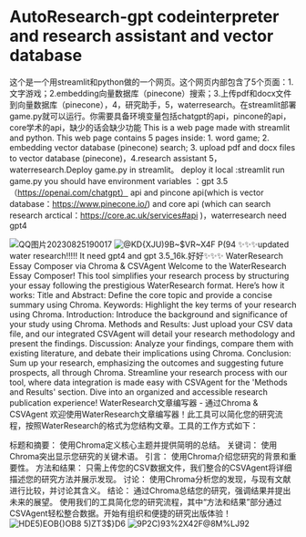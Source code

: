 # AutoResearch-gpt  codeinterpreter and research assistant and vector database
这个是一个用streamlit和python做的一个网页。这个网页内部包含了5个页面：1.文字游戏；2.embedding向量数据库（pinecone）搜索；3.上传pdf和docx文件到向量数据库（pinecone），4，研究助手，5，waterresearch。在streamlit部署game.py就可以运行。你需要具备环境变量包括chatgpt的api，pincone的api，core学术的api，缺少的话会缺少功能
This is a web page made with streamlit and python. This web page contains 5 pages inside: 1. word game; 2. embedding vector database (pinecone) search; 3. upload pdf and docx files to vector database (pinecone)，4.research assistant 5，waterresearch.Deploy game.py in streamlit。
deploy it local :streamlit run game.py
you should have environment variables ：gpt 3.5（https://openai.com/chatgpt） api and pincone api(which is vector database：https://www.pinecone.io/) and core api (which can search research arctical：https://core.ac.uk/services#api )，waterresearch need gpt4


![QQ图片20230825190017](https://github.com/forestmoster/pythonProject4_webpage/assets/129015666/defadea6-3623-44c3-a919-0d25b68c8e7a)
![@KD{XJU)9B~$VR~X4F P(94](https://github.com/forestmoster/pythonProject4_webpage/assets/129015666/a22aa330-54a1-4fc7-8fa6-7bade73b3104)
✨✨✨updated water research!!!!!  It need gpt4 and gpt 3.5_16k.好好✨✨✨
WaterResearch Essay Composer via Chroma & CSVAgent
Welcome to the WaterResearch Essay Composer! This tool simplifies your research process by structuring your essay following the prestigious WaterResearch format. Here’s how it works:
Title and Abstract: Define the core topic and provide a concise summary using Chroma.
Keywords: Highlight the key terms of your research using Chroma.
Introduction: Introduce the background and significance of your study using Chroma.
Methods and Results: Just upload your CSV data file, and our integrated CSVAgent will detail your research methodology and present the findings.
Discussion: Analyze your findings, compare them with existing literature, and debate their implications using Chroma.
Conclusion: Sum up your research, emphasizing the outcomes and suggesting future prospects, all through Chroma.
Streamline your research process with our tool, where data integration is made easy with CSVAgent for the 'Methods and Results' section. Dive into an organized and accessible research publication experience!
WaterResearch文章编写器 - 通过Chroma & CSVAgent
欢迎使用WaterResearch文章编写器！此工具可以简化您的研究流程，按照WaterResearch的格式为您结构文章。工具的工作方式如下：

标题和摘要： 使用Chroma定义核心主题并提供简明的总结。
关键词： 使用Chroma突出显示您研究的关键术语。
引言： 使用Chroma介绍您研究的背景和重要性。
方法和结果： 只需上传您的CSV数据文件，我们整合的CSVAgent将详细描述您的研究方法并展示发现。
讨论： 使用Chroma分析您的发现，与现有文献进行比较，并讨论其含义。
结论： 通过Chroma总结您的研究，强调结果并提出未来的展望。
使用我们的工具简化您的研究流程，其中“方法和结果”部分通过CSVAgent轻松整合数据。开始有组织和便捷的研究出版体验！
![HDE5)EOB{)OB8 5)ZT3$}D6](https://github.com/forestmoster/AutoResearch-gpt/assets/129015666/548dc959-38c2-482d-ba6e-e85b28adcf0f)
![9P2C)93%2$X42F@8M%L$J92](https://github.com/forestmoster/AutoResearch-gpt/assets/129015666/1b8a8fc5-d8fa-4c93-b428-6c64ba005fe2)
